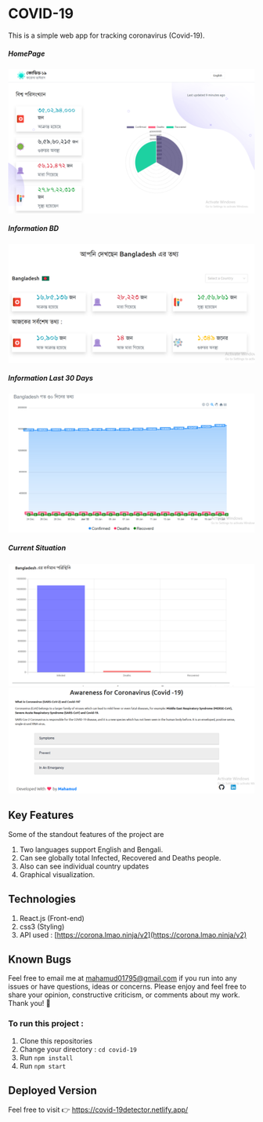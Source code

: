 # COVID-19
This is a simple web app for tracking coronavirus (Covid-19).

##### HomePage
![ScreenShot of Form](screenshorts/e.png)

##### Information BD
![ScreenShot of Form](screenshorts/a.png)

##### Information Last 30 Days
![ScreenShot of Form](screenshorts/b.png)

##### Current Situation
![ScreenShot of Form](screenshorts/c.png)
![ScreenShot of Form](screenshorts/d.png)

## Key Features
Some of the standout features of the project are

 1. Two languages support English and Bengali.
 2. Can see globally total Infected, Recovered and Deaths people.
 3. Also can see individual country updates
 4. Graphical visualization.
 

## Technologies
 
1. React.js (Front-end)
2. css3 (Styling)
3. API used : [https://corona.lmao.ninja/v2](https://corona.lmao.ninja/v2)

## Known Bugs

Feel free to email me at mahamud01795@gmail.com if you run into any issues or have questions, ideas or concerns. Please enjoy
and feel free to share your opinion, constructive criticism, or comments about my work. Thank you! 🙂

### To run this project :
1. Clone this repositories
2. Change your directory : `cd covid-19`
3. Run `npm install`
5. Run `npm start`

## Deployed Version

Feel free to visit 👉 https://covid-19detector.netlify.app/
